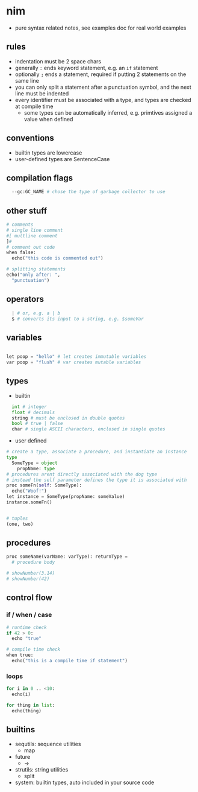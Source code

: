 # nim

- pure syntax related notes, see examples doc for real world examples

## rules

- indentation must be 2 space chars
- generally `:` ends keyword statement, e.g. an `if` statement
- optionally `;` ends a statement, required if putting 2 statements on the same line
- you can only split a statement after a punctuation symbol, and the next line must be indented
- every identifier must be associated with a type, and types are checked at compile time
  - some types can be automatically inferred, e.g. primtives assigned a value when defined

## conventions

- builtin types are lowercase
- user-defined types are SentenceCase

## compilation flags

```python
  --gc:GC_NAME # chose the type of garbage collector to use

```

## other stuff

```python
# comments
# single line comment
#[ multline comment
]#
# comment out code
when false:
  echo("this code is commented out")

# splitting statements
echo("only after: ",
  "punctuation")
```

## operators

```python
  | # or, e.g. a | b
  $ # converts its input to a string, e.g. $someVar

```

## variables

```python

let poop = "hello" # let creates immutable variables
var poop = "flush" # var creates mutable variables

```

## types

- builtin

```python
  int # integer
  float # decimals
  string # must be enclosed in double quotes
  bool # true | false
  char # single ASCII characters, enclosed in single quotes

```

- user defined

```python
# create a type, associate a procedure, and instantiate an instance
type
  SomeType = object
    propName: type
# procedures arent directly associated with the dog type
# instead the self parameter defines the type it is associated with
proc someFn(self: SomeType):
  echo("Woof!")
let instance = SomeType(propName: someValue)
instance.someFn()


# tuples
(one, two)
```

## procedures

```python
proc someName(varName: varType): returnType =
  # procedure body

# showNumber(3.14)
# showNumber(42)
```

## control flow

### if / when / case

```python
# runtime check
if 42 > 0:
  echo "true"

# compile time check
when true:
  echo("this is a compile time if statement")
```

### loops

```python
for i in 0 .. <10:
  echo(i)

for thing in list:
  echo(thing)

```

## builtins

- sequtils: sequence utilities
  - map
- future
  - ->
- strutils: string utilities
  - split
- system: builtin types, auto included in your source code
